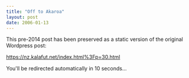 ```yaml
---
title: "Off to Akaroa"
layout: post
date: 2006-01-13
---
```


This pre-2014 post has been preserved as a static version of the original Wordpress post:

https://nz.kalafut.net/index.html%3Fp=30.html

You'll be redirected automatically in 10 seconds...

<head>
  <meta http-equiv="refresh" content="10;url=https://nz.kalafut.net/index.html%3Fp=30.html">
</head>

